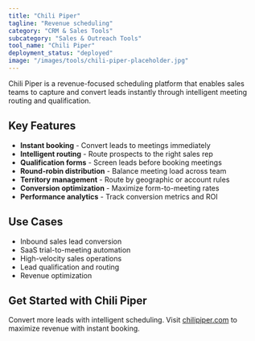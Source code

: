 ```yaml
---
title: "Chili Piper"
tagline: "Revenue scheduling"
category: "CRM & Sales Tools"
subcategory: "Sales & Outreach Tools"
tool_name: "Chili Piper"
deployment_status: "deployed"
image: "/images/tools/chili-piper-placeholder.jpg"
---
```

Chili Piper is a revenue-focused scheduling platform that enables sales teams to capture and convert leads instantly through intelligent meeting routing and qualification.

## Key Features

- **Instant booking** - Convert leads to meetings immediately
- **Intelligent routing** - Route prospects to the right sales rep
- **Qualification forms** - Screen leads before booking meetings
- **Round-robin distribution** - Balance meeting load across team
- **Territory management** - Route by geographic or account rules
- **Conversion optimization** - Maximize form-to-meeting rates
- **Performance analytics** - Track conversion metrics and ROI

## Use Cases

- Inbound sales lead conversion
- SaaS trial-to-meeting automation
- High-velocity sales operations
- Lead qualification and routing
- Revenue optimization

## Get Started with Chili Piper

Convert more leads with intelligent scheduling. Visit [chilipiper.com](https://www.chilipiper.com) to maximize revenue with instant booking.